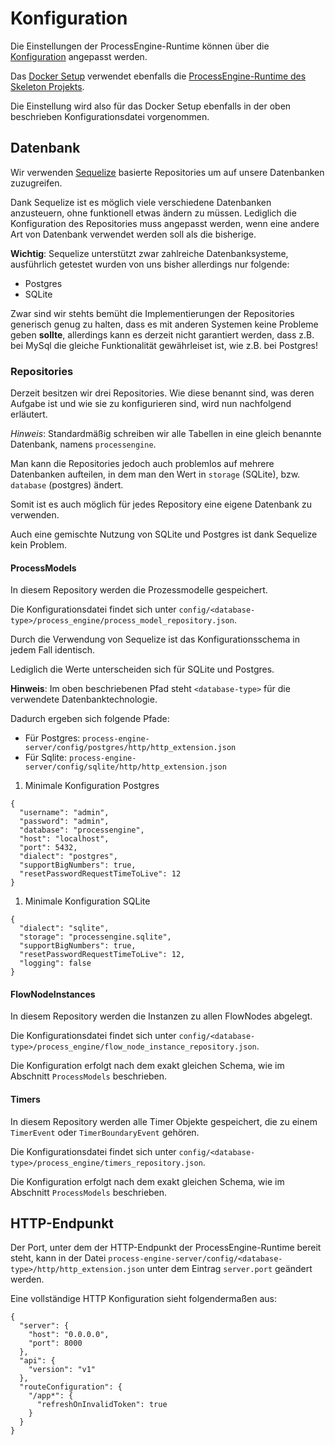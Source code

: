 # Konfiguration

Die Einstellungen der ProcessEngine-Runtime können über die
[Konfiguration](./../konzepte/configuration.md) angepasst werden.

Das [Docker Setup](https://github.com/process-engine/skeleton/tree/develop/full-docker-image)
verwendet ebenfalls die [ProcessEngine-Runtime des Skeleton Projekts](https://github.com/process-engine/skeleton/tree/develop/process-engine-server).

Die Einstellung wird also für das Docker Setup ebenfalls in der oben beschrieben
Konfigurationsdatei vorgenommen.

## Datenbank

Wir verwenden [Sequelize]() basierte Repositories um auf unsere Datenbanken
zuzugreifen.

Dank Sequelize ist es möglich viele verschiedene Datenbanken anzusteuern, ohne
funktionell etwas ändern zu müssen.
Lediglich die Konfiguration des Repositories muss angepasst werden, wenn eine
andere Art von Datenbank verwendet werden soll als die bisherige.

**Wichtig**:
Sequelize unterstützt zwar zahlreiche Datenbanksysteme, ausführlich getestet
wurden von uns bisher allerdings nur folgende:
- Postgres
- SQLite

Zwar sind wir stehts bemüht die Implementierungen der Repositories generisch
genug zu halten, dass es mit anderen Systemen keine Probleme geben **sollte**,
allerdings kann es derzeit nicht garantiert werden, dass z.B. bei MySql die
gleiche Funktionalität gewährleiset ist, wie z.B. bei Postgres!


### Repositories

Derzeit besitzen wir drei Repositories.
Wie diese benannt sind, was deren Aufgabe ist und wie sie zu konfigurieren sind,
wird nun nachfolgend erläutert.

*Hinweis*:
Standardmäßig schreiben wir alle Tabellen in eine gleich benannte Datenbank,
namens `processengine`.

Man kann die Repositories jedoch auch problemlos auf mehrere Datenbanken
aufteilen, in dem man den Wert in `storage` (SQLite),
bzw. `database` (postgres) ändert.

Somit ist es auch möglich für jedes Repository eine eigene Datenbank zu
verwenden.

Auch eine gemischte Nutzung von SQLite und Postgres ist dank Sequelize
kein Problem.

#### ProcessModels

In diesem Repository werden die Prozessmodelle gespeichert.

Die Konfigurationsdatei findet sich unter
`config/<database-type>/process_engine/process_model_repository.json`.

Durch die Verwendung von Sequelize ist das Konfigurationsschema in jedem Fall
identisch.

Lediglich die Werte unterscheiden sich für SQLite und Postgres.

**Hinweis**:
Im oben beschriebenen Pfad steht `<database-type>` für die verwendete
Datenbanktechnologie.

Dadurch ergeben sich folgende Pfade:
- Für Postgres: `process-engine-server/config/postgres/http/http_extension.json`
- Für Sqlite: `process-engine-server/config/sqlite/http/http_extension.json`

1. Minimale Konfiguration Postgres

```
{
  "username": "admin",
  "password": "admin",
  "database": "processengine",
  "host": "localhost",
  "port": 5432,
  "dialect": "postgres",
  "supportBigNumbers": true,
  "resetPasswordRequestTimeToLive": 12
}
```

1. Minimale Konfiguration SQLite

```
{
  "dialect": "sqlite",
  "storage": "processengine.sqlite",
  "supportBigNumbers": true,
  "resetPasswordRequestTimeToLive": 12,
  "logging": false
}
```

#### FlowNodeInstances

In diesem Repository werden die Instanzen zu allen FlowNodes abgelegt.

Die Konfigurationsdatei findet sich unter
`config/<database-type>/process_engine/flow_node_instance_repository.json`.

Die Konfiguration erfolgt nach dem exakt gleichen Schema, wie im
Abschnitt `ProcessModels` beschrieben.

#### Timers

In diesem Repository werden alle Timer Objekte gespeichert, die zu einem
`TimerEvent` oder `TimerBoundaryEvent` gehören.

Die Konfigurationsdatei findet sich unter
`config/<database-type>/process_engine/timers_repository.json`.

Die Konfiguration erfolgt nach dem exakt gleichen Schema, wie im
Abschnitt `ProcessModels` beschrieben.


## HTTP-Endpunkt

Der Port, unter dem der HTTP-Endpunkt der ProcessEngine-Runtime bereit steht,
kann in der Datei `process-engine-server/config/<database-type>/http/http_extension.json`
unter dem Eintrag `server.port` geändert werden.

Eine vollständige HTTP Konfiguration sieht folgendermaßen aus:

```
{
  "server": {
    "host": "0.0.0.0",
    "port": 8000
  },
  "api": {
    "version": "v1"
  },
  "routeConfiguration": {
    "/app*": {
      "refreshOnInvalidToken": true
    }
  }
}
```
